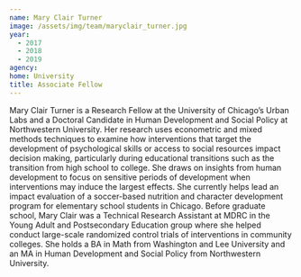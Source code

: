 ```yaml
---
name: Mary Clair Turner
image: /assets/img/team/maryclair_turner.jpg 
year: 
  - 2017
  - 2018
  - 2019
agency:  
home: University
title: Associate Fellow
---
```

Mary Clair Turner is a Research Fellow at the University of Chicago’s Urban Labs and a Doctoral Candidate in Human Development and Social Policy at Northwestern University.   Her research uses econometric and mixed methods techniques to examine how interventions that target the development of psychological skills or access to social resources impact decision making, particularly during educational transitions such as the transition from high school to college.  She draws on insights from human development to focus on sensitive periods of development when interventions may induce the largest effects.  She currently helps lead an impact evaluation of a soccer-based nutrition and character development program for elementary school students in Chicago.  Before graduate school, Mary Clair was a Technical Research Assistant at MDRC in the Young Adult and Postsecondary Education group where she helped conduct large-scale randomized control trials of interventions in community colleges.  She holds a BA in Math from Washington and Lee University and an MA in Human Development and Social Policy from Northwestern University.
